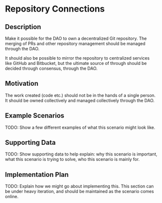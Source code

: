 # Repository Connections  
## Description  
Make it possible for the DAO to own a decentralized Git repository. The merging of PRs and other repository management should be managed through the DAO.

It should also be possible to mirror the repository to centralized services like GitHub and Bitbucket, but the ultimate source of through should be decided through consensus, through the DAO.
## Motivation  
The work created (code etc.) should not be in the hands of a single person. It should be owned collectively and managed collectively through the DAO.

## Example Scenarios  
TODO: Show a few different examples of what this scenario might look like.  

## Supporting Data  
TODO: Show supporting data to help explain: why this scenario is important, what this scenario is trying to solve, who this scenario is mainly for.  

## Implementation Plan  
TODO: Explain how we might go about implementing this. This section can be under heavy iteration, and should be maintained as the scenario comes online.  
